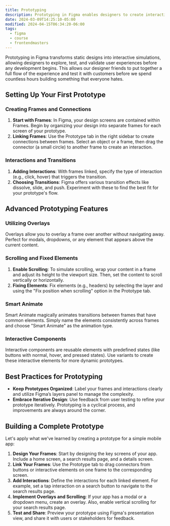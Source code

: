 ```yaml
---
title: Prototyping
description: Prototyping in Figma enables designers to create interactive simulations of their designs, offering a practical tool for testing, feedback, and collaboration.
date: 2024-03-09T14:25:10-05:00
modified: 2024-04-15T06:34:20-06:00
tags:
  - figma
  - course
  - frontendmasters
---
```


Prototyping in Figma transforms static designs into interactive simulations, allowing designers to explore, test, and validate user experiences before any development begins. This allows our designer friends to put together a full flow of the experience and test it with customers before we spend countless hours building something that everyone hates.

## Setting Up Your First Prototype

### Creating Frames and Connections

1. **Start with Frames**: In Figma, your design screens are contained within Frames. Begin by organizing your design into separate frames for each screen of your prototype.
2. **Linking Frames**: Use the Prototype tab in the right sidebar to create connections between frames. Select an object or a frame, then drag the connector (a small circle) to another frame to create an interaction.

### Interactions and Transitions

1. **Adding Interactions**: With frames linked, specify the type of interaction (e.g., click, hover) that triggers the transition.
2. **Choosing Transitions**: Figma offers various transition effects like dissolve, slide, and push. Experiment with these to find the best fit for your prototype's flow.

## Advanced Prototyping Features

### Utilizing Overlays

Overlays allow you to overlay a frame over another without navigating away. Perfect for modals, dropdowns, or any element that appears above the current content.

### Scrolling and Fixed Elements

1. **Enable Scrolling**: To simulate scrolling, wrap your content in a frame and adjust its height to the viewport size. Then, set the content to scroll vertically or horizontally.
2. **Fixing Elements**: Fix elements (e.g., headers) by selecting the layer and using the "Fix position when scrolling" option in the Prototype tab.

### Smart Animate

Smart Animate magically animates transitions between frames that have common elements. Simply name the elements consistently across frames and choose "Smart Animate" as the animation type.

### Interactive Components

Interactive components are reusable elements with predefined states (like buttons with normal, hover, and pressed states). Use variants to create these interactive elements for more dynamic prototypes.

## Best Practices for Prototyping

- **Keep Prototypes Organized**: Label your frames and interactions clearly and utilize Figma’s layers panel to manage the complexity.
- **Embrace Iterative Design**: Use feedback from user testing to refine your prototype iteratively. Prototyping is a cyclical process, and improvements are always around the corner.

## Building a Complete Prototype

Let's apply what we've learned by creating a prototype for a simple mobile app:

1. **Design Your Frames**: Start by designing the key screens of your app. Include a home screen, a search results page, and a details screen.
2. **Link Your Frames**: Use the Prototype tab to drag connectors from buttons or interactive elements on one frame to the corresponding screen.
3. **Add Interactions**: Define the interactions for each linked element. For example, set a tap interaction on a search button to navigate to the search results page.
4. **Implement Overlays and Scrolling**: If your app has a modal or a dropdown menu, create an overlay. Also, enable vertical scrolling for your search results page.
5. **Test and Share**: Preview your prototype using Figma's presentation view, and share it with users or stakeholders for feedback.
